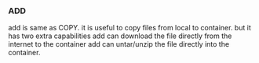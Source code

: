 ### ADD
add is same as COPY. it is useful to copy files from local to container. but it has two extra capabilities
add can download the file directly from the internet to the container
add can untar/unzip the file directly into the container. 